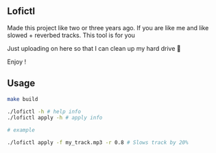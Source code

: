 ## Lofictl

Made this project like two or three years ago. If you are like me and like slowed + reverbed tracks. This tool is for you

Just uploading on here so that I can clean up my hard drive 🤣

Enjoy ! 

## Usage

```sh
make build

./lofictl -h # help info
./lofictl apply -h # apply info

# example

./lofictl apply -f my_track.mp3 -r 0.8 # Slows track by 20% 
```